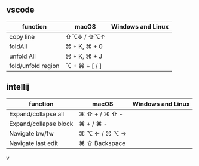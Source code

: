 
## vscode 

| function           | macOS         | Windows and Linux |
| ------------------ | ------------- | ----------------- |
| copy line          | ⇧⌥↓ / ⇧⌥↑     |                   |
| foldAll            | ⌘ + K, ⌘ + 0  |                   |
| unfold All         | ⌘ + K, ⌘ + J  |                   |
| fold/unfold region | ⌥ + ⌘ + [ / ] |                   |


## intellij
| function              | macOS         | Windows and Linux |
| --------------------- | ------------- | ----------------- |
| Expand/collapse all   | ⌘ ⇧ + / ⌘ ⇧ - |                   |
| Expand/collapse block | ⌘ + / ⌘ -     |                   |
| Navigate bw/fw        | ⌘ ⌥ ← / ⌘ ⌥ → |                   |
| Navigate last edit    | ⌘ ⇧ Backspace |                   |
v